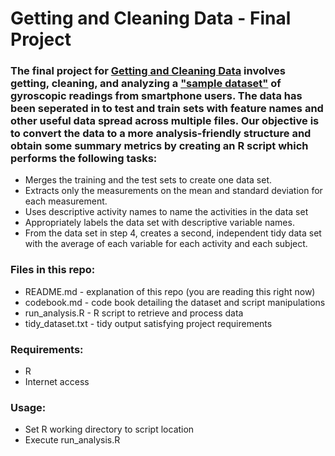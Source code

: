 # Getting and Cleaning Data - Final Project

### The final project for [Getting and Cleaning Data](https://www.coursera.org/course/getdata) involves getting, cleaning, and analyzing a ["sample dataset"](http://archive.ics.uci.edu/ml/datasets/Human+Activity+Recognition+Using+Smartphones) of gyroscopic readings from smartphone users. The data has been seperated in to test and train sets with feature names and other useful data spread across multiple files. Our objective is to convert the data to a more analysis-friendly structure and obtain some summary metrics by creating an R script which performs the following tasks:

* Merges the training and the test sets to create one data set.
* Extracts only the measurements on the mean and standard deviation for each measurement.
* Uses descriptive activity names to name the activities in the data set
* Appropriately labels the data set with descriptive variable names.
* From the data set in step 4, creates a second, independent tidy data set with the average of each variable for each activity and  each subject.

### Files in this repo:
* README.md - explanation of this repo (you are reading this right now)
* codebook.md - code book detailing the dataset and script manipulations
* run_analysis.R - R script to retrieve and process data
* tidy_dataset.txt - tidy output satisfying project requirements

### Requirements:
* R
* Internet access

### Usage:
* Set R working directory to script location
* Execute run_analysis.R